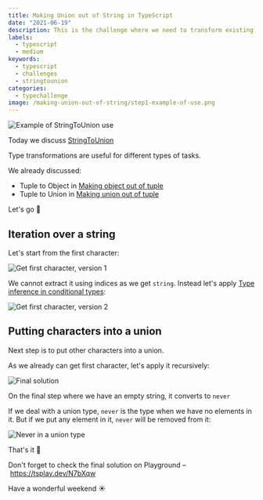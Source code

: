 ```yaml
---
title: Making Union out of String in TypeScript
date: "2021-06-19"
description: This is the challenge where we need to transform existing type to another one. This one is useful when we need to know which character can be found in a string beforehand.
labels:
  - typescript
  - medium
keywords:
  - typescript
  - challenges
  - stringtounion
categories:
  - typechallenge
image: /making-union-out-of-string/step1-example-of-use.png
---
```


![Example of StringToUnion use](/making-union-out-of-string/step1-example-of-use.png)

Today we discuss [StringToUnion](https://github.com/type-challenges/type-challenges/blob/master/questions/531-medium-string-to-union/README.md)

Type transformations are useful for different types of tasks.

We already discussed:

- Tuple to Object in [Making object out of tuple](/2021-04-07-making-object-out-of-tuple/)
- Tuple to Union in [Making union out of tuple](/2021-04-27-making-union-out-of-tuple/)

Let's go 🚀

## Iteration over a string

Let's start from the first character:

![Get first character, version 1](/making-union-out-of-string/step2-get-first-character-v1.png)

We cannot extract it using indices as we get `string`. Instead let's apply [Type inference in conditional types](https://www.typescriptlang.org/docs/handbook/release-notes/typescript-2-8.html#type-inference-in-conditional-types):

![Get first character, version 2](/making-union-out-of-string/step3-get-first-character-v2.png)

## Putting characters into a union

Next step is to put other characters into a union.

As we already can get first character, let's apply it recursively:

![Final solution](/making-union-out-of-string/step4-solution.png)

On the final step where we have an empty string, it converts to `never`

If we deal with a union type, `never` is the type when we have no elements in it. But if we put any element in it, `never` will be removed from it:

![Never in a union type](/making-union-out-of-string/step5-never-in-a-union.png)

That's it 💫

Don't forget to check the final solution on Playground – https://tsplay.dev/N7bXqw

Have a wonderful weekend ☀️
